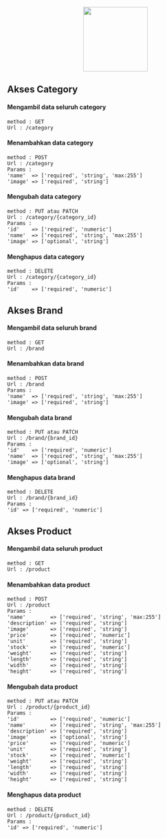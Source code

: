 <p align="center"><img src="https://app.tumbasin.id/tumbasin_logo.png" width="150"></p>

## Akses Category
#### Mengambil data seluruh category
```
method : GET
Url : /category
```
#### Menambahkan data category
```
method : POST
Url : /category
Params :
'name'  => ['required', 'string', 'max:255']
'image' => ['required', 'string']
```
#### Mengubah data category
```
method : PUT atau PATCH
Url : /category/{category_id}
Params : 
'id'    => ['required', 'numeric']
'name'  => ['required', 'string', 'max:255']
'image' => ['optional', 'string']
```
#### Menghapus data category
```
method : DELETE
Url : /category/{category_id}
Params : 
'id'    => ['required', 'numeric']
```

## Akses Brand
#### Mengambil data seluruh brand
```
method : GET
Url : /brand
```
#### Menambahkan data brand
```
method : POST
Url : /brand
Params : 
'name'  => ['required', 'string', 'max:255']
'image' => ['required', 'string']
```
#### Mengubah data brand
```
method : PUT atau PATCH
Url : /brand/{brand_id}
Params : 
'id'    => ['required', 'numeric']
'name'  => ['required', 'string', 'max:255']
'image' => ['optional', 'string']
```
#### Menghapus data brand
```
method : DELETE
Url : /brand/{brand_id}
Params : 
'id' => ['required', 'numeric']
```

## Akses Product
#### Mengambil data seluruh product
```
method : GET
Url : /product
```
#### Menambahkan data product
```
method : POST
Url : /product
Params : 
'name'        => ['required', 'string', 'max:255']
'description' => ['required', 'string']
'image'       => ['required', 'string']
'price'       => ['required', 'numeric']
'unit'        => ['required', 'string']
'stock'       => ['required', 'numeric']
'weight'      => ['required', 'string']
'length'      => ['required', 'string']
'width'       => ['required', 'string']
'height'      => ['required', 'string']
```
#### Mengubah data product
```
method : PUT atau PATCH
Url : /product/{product_id}
Params : 
'id'          => ['required', 'numeric']
'name'        => ['required', 'string', 'max:255']
'description' => ['required', 'string']
'image'       => ['optional', 'string']
'price'       => ['required', 'numeric']
'unit'        => ['required', 'string']
'stock'       => ['required', 'numeric']
'weight'      => ['required', 'string']
'length'      => ['required', 'string']
'width'       => ['required', 'string']
'height'      => ['required', 'string']
```
#### Menghapus data product
```
method : DELETE
Url : /product/{product_id}
Params : 
'id' => ['required', 'numeric']
```

